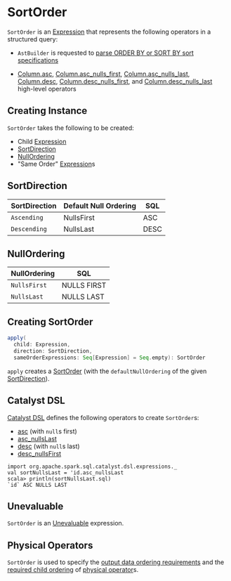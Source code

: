 # SortOrder

`SortOrder` is an [Expression](Expression.md) that represents the following operators in a structured query:

* `AstBuilder` is requested to [parse ORDER BY or SORT BY sort specifications](../sql/AstBuilder.md#visitSortItem)

* [Column.asc](../spark-sql-column-operators.md#asc), [Column.asc_nulls_first](../spark-sql-column-operators.md#asc_nulls_first), [Column.asc_nulls_last](../spark-sql-column-operators.md#asc_nulls_last), [Column.desc](../spark-sql-column-operators.md#desc), [Column.desc_nulls_first](../spark-sql-column-operators.md#desc_nulls_first), and [Column.desc_nulls_last](../spark-sql-column-operators.md#desc_nulls_last) high-level operators

## Creating Instance

`SortOrder` takes the following to be created:

* <span id="child"> Child [Expression](Expression.md)
* <span id="direction"> [SortDirection](#SortDirection)
* <span id="nullOrdering"> [NullOrdering](#NullOrdering)
* <span id="sameOrderExpressions"> "Same Order" [Expression](Expression.md)s

## <span id="SortDirection"> SortDirection

SortDirection | Default Null Ordering | SQL
--------------|-----------------------|---------
 `Ascending`  | NullsFirst            | ASC
 `Descending` | NullsLast             | DESC

## <span id="NullOrdering"> NullOrdering

NullOrdering  | SQL
--------------|---------
 `NullsFirst` | NULLS FIRST
 `NullsLast`  | NULLS LAST

## <span id="apply"> Creating SortOrder

```scala
apply(
  child: Expression,
  direction: SortDirection,
  sameOrderExpressions: Seq[Expression] = Seq.empty): SortOrder
```

`apply` creates a [SortOrder](#creating-instance) (with the `defaultNullOrdering` of the given [SortDirection](#SortDirection)).

## Catalyst DSL

[Catalyst DSL](../catalyst-dsl/index.md) defines the following operators to create `SortOrder`s:

* [asc](../catalyst-dsl/index.md#asc) (with `null`s first)
* [asc_nullsLast](../catalyst-dsl/index.md#asc_nullsLast)
* [desc](../catalyst-dsl/index.md#desc) (with `null`s last)
* [desc_nullsFirst](../catalyst-dsl/index.md#desc_nullsFirst)

```text
import org.apache.spark.sql.catalyst.dsl.expressions._
val sortNullsLast = 'id.asc_nullsLast
scala> println(sortNullsLast.sql)
`id` ASC NULLS LAST
```

## <span id="Unevaluable"> Unevaluable

`SortOrder` is an [Unevaluable](Unevaluable.md) expression.

## Physical Operators

`SortOrder` is used to specify the [output data ordering requirements](../physical-operators/SparkPlan.md#outputOrdering) and the [required child ordering](../physical-operators/SparkPlan.md#requiredChildOrdering) of [physical operator](../physical-operators/SparkPlan.md)s.

